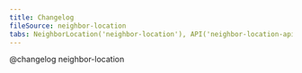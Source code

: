 ```yaml
---
title: Changelog
fileSource: neighbor-location
tabs: NeighborLocation('neighbor-location'), API('neighbor-location-api'), Changelog('neighbor-location-changelog')
---
```


@changelog neighbor-location
